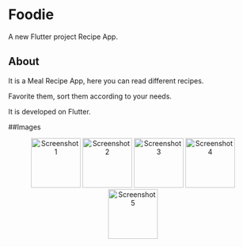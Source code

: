 # Foodie

A new Flutter project Recipe App. 

## About
It is a Meal Recipe App, here you can read different recipes. 

Favorite them, sort them according to your needs. 

It is developed on Flutter.

##Images
<p align="center">
  <img src="assest/Screenshot/Screenshot_20200716-080753.png" width="100" title="Screenshot 1">
  <img src="assest/Screenshot/Screenshot_20200716-103206.png" width="100" title="Screenshot 2">
  <img src="assest/Screenshot/Screenshot_20200716-103212.png" width="100" title="Screenshot 3">
  <img src="assest/Screenshot/Screenshot_20200716-103218.png" width="100" title="Screenshot 4">
  <img src="assest/Screenshot/Screenshot_20200716-103227.png" width="100" title="Screenshot 5">
</p>
